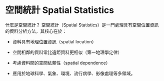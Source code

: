 # 空間統計 Spatial Statistics
什麼是空間統計？
空間統計（Spatial Statistics）是一門處理具有空間位置資訊的資料分析方法，其核心在於：

- 資料具有地理位置資訊（spatial location）

- 空間相鄰的資料常比遠距資料更相似（第一地理學定律）

- 考慮資料間的空間依賴性（spatial dependence）

- 應用於地球科學、氣象、環境、流行病學、影像處理等多領域。
